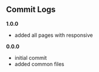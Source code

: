 ## Commit Logs

**1.0.0**
+ added all pages with responsive

**0.0.0**
+ initial commit
+ added common files